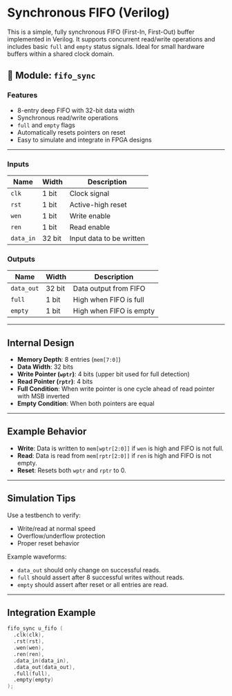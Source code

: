 # Synchronous FIFO (Verilog)

This is a simple, fully synchronous FIFO (First-In, First-Out) buffer implemented in Verilog. It supports concurrent read/write operations and includes basic `full` and `empty` status signals. Ideal for small hardware buffers within a shared clock domain.

## 📄 Module: `fifo_sync`

###  Features

- 8-entry deep FIFO with 32-bit data width
- Synchronous read/write operations
- `full` and `empty` flags
- Automatically resets pointers on reset
- Easy to simulate and integrate in FPGA designs

---

###  Inputs

| Name     | Width  | Description             |
|----------|--------|-------------------------|
| `clk`    | 1 bit  | Clock signal            |
| `rst`    | 1 bit  | Active-high reset       |
| `wen`    | 1 bit  | Write enable            |
| `ren`    | 1 bit  | Read enable             |
| `data_in`| 32 bit | Input data to be written|

###  Outputs

| Name       | Width  | Description                  |
|------------|--------|------------------------------|
| `data_out` | 32 bit | Data output from FIFO        |
| `full`     | 1 bit  | High when FIFO is full       |
| `empty`    | 1 bit  | High when FIFO is empty      |

---

##  Internal Design

- **Memory Depth**: 8 entries (`mem[7:0]`)
- **Data Width**: 32 bits
- **Write Pointer (`wptr`)**: 4 bits (upper bit used for full detection)
- **Read Pointer (`rptr`)**: 4 bits
- **Full Condition**: When write pointer is one cycle ahead of read pointer with MSB inverted
- **Empty Condition**: When both pointers are equal

---

##  Example Behavior

- **Write**: Data is written to `mem[wptr[2:0]]` if `wen` is high and FIFO is not full.
- **Read**: Data is read from `mem[rptr[2:0]]` if `ren` is high and FIFO is not empty.
- **Reset**: Resets both `wptr` and `rptr` to 0.

---

##  Simulation Tips

Use a testbench to verify:

- Write/read at normal speed
- Overflow/underflow protection
- Proper reset behavior

Example waveforms:
- `data_out` should only change on successful reads.
- `full` should assert after 8 successful writes without reads.
- `empty` should assert after reset or all entries are read.

---

##  Integration Example

```verilog
fifo_sync u_fifo (
  .clk(clk),
  .rst(rst),
  .wen(wen),
  .ren(ren),
  .data_in(data_in),
  .data_out(data_out),
  .full(full),
  .empty(empty)
);

